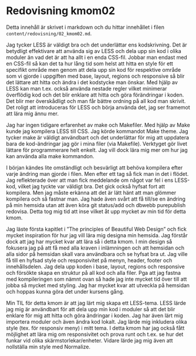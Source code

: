 ---
---
Redovisning kmom02
=========================

Detta innehåll är skrivet i markdown och du hittar innehållet i filen `content/redovisning/02_kmom02.md`.

Jag tycker LESS är väldigt bra och det underlättar ens kodskrivning. Det är betydligt effektivare att använda sig av LESS och dela upp sin kod i olika moduler än vad det är att ha allt i en enda CSS-fil. Jobbar man endast med en CSS-fil så kan det ta hur lång tid som helst att hitta en style för ett specifikt område men genom att dela upp sin kod för respektive område som vi gjorde i uppgiften med base, layout, regions och responsive så blir det lättare att hitta och ändra i det kodstycke man önskar. Med hjälp av LESS kan man t.ex. också använda nestade regler vilket minimerar överflödig kod och det blir enklare att hitta och göra förändringar i koden. Det blir mer överskådligt och man får bättre ordning på all kod man skrivit. Det roligt att introduceras för LESS och börja använda det, jag ser framemot att lära mig ännu mer.

Jag har ingen tidigare erfarenhet av make och Makefiler. Med hjälp av Make kunde jag kompilera LESS till CSS. Jag körde kommandot Make theme. Jag tycker make är väldigt användbart och det underlättar för mig att uppdatera bara de kod-ändringar jag gör i mina filer (via Makefile). Verktyget gör livet lättare för programmerare helt enkelt. Jag vill dock lära mig mer om hur jag kan använda alla make kommandon.

I början kändes lite omständligt och besvärligt att behöva kompilera efter varje ändring man gjorde i filen. Men efter ett tag så fick man in det i flödet. Jag reflekterade över att man fick meddelande om något var fel i ens LESS-kod, vilket jag tyckte var väldigt bra. Det gick också hyfsat fort att kompilera. Men jag måste erkänna att det är lätt hänt att man glömmer kompilera och så fastnar man. Jag hade även svårt att få till/se en ändring på min hemsida utan att även köra git status/add och dbwebb purepublish redovisa. Detta tog mig tid att inse vilket åt upp mycket av min tid för detta kmom.


Jag läste första kapitlet i ”The principles of Beautiful Web Design” och fick mycket inspiration för hur jag vill lära mig designa min hemsida. Jag förstår dock att jag har mycket kvar att lära så i detta kmom. I min design så fokusera jag på att få med alla kraven i inlämningen och att hemsidan och alla sidor på hemsidan skall vara användbara och se hyfsat bra ut. Jag ville få till en hyfsad style och responsivitet på menyn, header, footer och innehållsdelen. Jag dela upp koden i base, layout, regions och responsive och försökte skapa en struktur på all kod och alla filer. Pga att jag fastna med kompileringen som nämnt ovan så hade jag inte mycket tid över till att jobba så mycket med styling. Jag har mycket kvar att utveckla på hemsidan och hoppas kunna göra det under kursens gång.


Min TIL för detta kmom är att jag lärt mig skapa ett LESS-tema. LESS lärde jag mig är användbart för att dela upp min kod i moduler så att det blir enklare för mig att hitta och göra ändringar i koden. Jag har även lärt mig importera moduler och även ändra kod lokalt. Jag lärde mig inkludera olika style (tex. för responsiv meny) i mitt tema. I detta kmom har jag också fått möjlighet att lära mig om responsivitet och prova runt och t.ex. se hur det funkar vid olika skärmstorlekar/enheter. Vidare lärde jag mig även att nollställa min style med Normalize.
